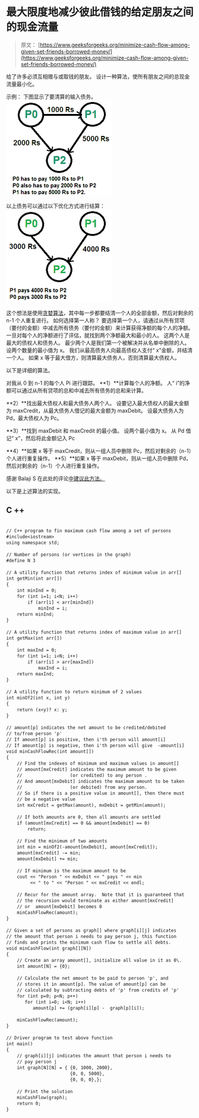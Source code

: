 # 最大限度地减少彼此借钱的给定朋友之间的现金流量

> 原文： [https://www.geeksforgeeks.org/minimize-cash-flow-among-given-set-friends-borrowed-money/](https://www.geeksforgeeks.org/minimize-cash-flow-among-given-set-friends-borrowed-money/)

给了许多必须互相赠与或取钱的朋友。 设计一种算法，使所有朋友之间的总现金流量最小化。

示例：
下图显示了要清算的输入债务。
[![cashFlow](img/783f83f7fdf679ba7ed9342213cc5585.png)](https://media.geeksforgeeks.org/wp-content/cdn-uploads/cashFlow.png)

以上债务可以通过以下优化方式进行结算：
[![cashFlow](img/7ed1f1ec282c7e51f8b2345932772779.png)](https://media.geeksforgeeks.org/wp-content/cdn-uploads/cashFlow1.png)

这个想法是使用[贪婪算法](https://www.geeksforgeeks.org/tag/Greedy-Algorithm/)，其中每一步都要结清一个人的全部金额，然后对剩余的 n-1 个人重复进行。
如何选择第一人称？ 要选择第一个人，请通过从所有贷项（要付的金额）中减去所有债务（要付的金额）来计算获得净额的每个人的净额。 一旦对每个人的净额进行了评估，就找到两个净额最大和最小的人。 这两个人是最大的债权人和债务人。 最少两个人是我们第一个被解决并从名单中删除的人。 设两个数量的最小值为 x。 我们从最高债务人向最高债权人支付“ x”金额，并结清一个人。 如果 x 等于最大借方，则清算最大债务人，否则清算最大债权人。

以下是详细的算法。

对我从 0 到 n-1 的每个人 Pi 进行跟踪。
**1）**计算每个人的净额。 人“ i”的净额可以通过从所有贷项的总和中减去所有债务的总和来计算。

**2）**找出最大债权人和最大债务人两个人。 设要记入最大债权人的最大金额为 maxCredit，从最大债务人借记的最大金额为 maxDebit。 设最大债务人为 Pd，最大债权人为 Pc。

**3）**找到 maxDebit 和 maxCredit 的最小值。 设两个最小值为 x。 从 Pd 借记“ x”，然后将此金额记入 Pc

**4）**如果 x 等于 maxCredit，则从一组人员中删除 Pc，然后对剩余的（n-1）个人进行重复操作。
 **5）**如果 x 等于 maxDebit，则从一组人员中删除 Pd，然后对剩余的（n-1）个人进行重复操作。

感谢 Balaji S 在此处的评论[中建议此方法。](https://www.geeksforgeeks.org/amazon-interview-experience-set-165-sde/)

以下是上述算法的实现。

## C ++

```

// C++ program to fin maximum cash flow among a set of persons 
#include<iostream> 
using namespace std; 

// Number of persons (or vertices in the graph) 
#define N 3 

// A utility function that returns index of minimum value in arr[] 
int getMin(int arr[]) 
{ 
    int minInd = 0; 
    for (int i=1; i<N; i++) 
        if (arr[i] < arr[minInd]) 
            minInd = i; 
    return minInd; 
} 

// A utility function that returns index of maximum value in arr[] 
int getMax(int arr[]) 
{ 
    int maxInd = 0; 
    for (int i=1; i<N; i++) 
        if (arr[i] > arr[maxInd]) 
            maxInd = i; 
    return maxInd; 
} 

// A utility function to return minimum of 2 values 
int minOf2(int x, int y) 
{ 
    return (x<y)? x: y; 
} 

// amount[p] indicates the net amount to be credited/debited 
// to/from person 'p' 
// If amount[p] is positive, then i'th person will amount[i] 
// If amount[p] is negative, then i'th person will give  -amount[i] 
void minCashFlowRec(int amount[]) 
{ 
    // Find the indexes of minimum and maximum values in amount[] 
    // amount[mxCredit] indicates the maximum amount to be given 
    //                  (or credited) to any person . 
    // And amount[mxDebit] indicates the maximum amount to be taken 
    //                  (or debited) from any person. 
    // So if there is a positive value in amount[], then there must 
    // be a negative value 
    int mxCredit = getMax(amount), mxDebit = getMin(amount); 

    // If both amounts are 0, then all amounts are settled 
    if (amount[mxCredit] == 0 && amount[mxDebit] == 0) 
        return; 

    // Find the minimum of two amounts 
    int min = minOf2(-amount[mxDebit], amount[mxCredit]); 
    amount[mxCredit] -= min; 
    amount[mxDebit] += min; 

    // If minimum is the maximum amount to be 
    cout << "Person " << mxDebit << " pays " << min 
         << " to " << "Person " << mxCredit << endl; 

    // Recur for the amount array.  Note that it is guaranteed that 
    // the recursion would terminate as either amount[mxCredit]  
    // or  amount[mxDebit] becomes 0 
    minCashFlowRec(amount); 
} 

// Given a set of persons as graph[] where graph[i][j] indicates 
// the amount that person i needs to pay person j, this function 
// finds and prints the minimum cash flow to settle all debts. 
void minCashFlow(int graph[][N]) 
{ 
    // Create an array amount[], initialize all value in it as 0\. 
    int amount[N] = {0}; 

    // Calculate the net amount to be paid to person 'p', and 
    // stores it in amount[p]. The value of amount[p] can be 
    // calculated by subtracting debts of 'p' from credits of 'p' 
    for (int p=0; p<N; p++) 
       for (int i=0; i<N; i++) 
          amount[p] += (graph[i][p] -  graph[p][i]); 

    minCashFlowRec(amount); 
} 

// Driver program to test above function 
int main() 
{ 
    // graph[i][j] indicates the amount that person i needs to 
    // pay person j 
    int graph[N][N] = { {0, 1000, 2000}, 
                        {0, 0, 5000}, 
                        {0, 0, 0},}; 

    // Print the solution 
    minCashFlow(graph); 
    return 0; 
} 

```